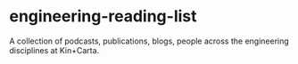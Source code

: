 # engineering-reading-list
A collection of podcasts, publications, blogs, people across the engineering disciplines at Kin+Carta.
